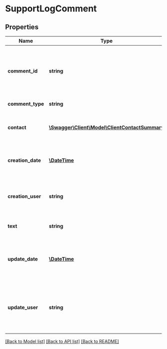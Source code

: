 # SupportLogComment

## Properties
Name | Type | Description | Notes
------------ | ------------- | ------------- | -------------
**comment_id** | **string** | The comment ID is a unique number to identify CSL comment | [optional] 
**comment_type** | **string** | The type of comment | [optional] 
**contact** | [**\Swagger\Client\Model\ClientContactSummary**](ClientContactSummary.md) | The client contact who created the comment | [optional] 
**creation_date** | [**\DateTime**](\DateTime.md) | The date the comment was created | [optional] 
**creation_user** | **string** | The user code of the Advantage user who created the comment | [optional] 
**text** | **string** | The comment text | [optional] 
**update_date** | [**\DateTime**](\DateTime.md) | The Date and Time in UTC that the comment was last update | [optional] 
**update_user** | **string** | The user code of the Advantage user who last updated the comment | [optional] 

[[Back to Model list]](../README.md#documentation-for-models) [[Back to API list]](../README.md#documentation-for-api-endpoints) [[Back to README]](../README.md)


